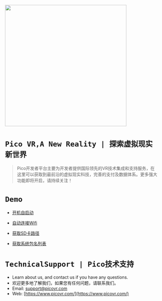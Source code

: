 <a href="https://www.picovr.com/pico_goblin.html"> <img src="https://github.com/PicoSupport/PicoSupport/blob/master/Assets/Pico.jpg" width="400"/> </a>
# `Pico VR,A New Reality | 探索虚拟现实新世界`

>Pico开发者平台主要为开发者提供国际领先的VR技术集成和支持服务，在这里可以获取到最前沿的虚拟现实科技，完善的支付及数据体系。更多强大功能即将开启，请持续关注！


# `Demo` 

* [开机自启动](https://github.com/PicoSupport/BootComplete)

* [自动连接Wifi](https://github.com/PicoSupport/PicoVRWifimanager)

* [获取SD卡路径](https://github.com/PicoSupport/SDCardManager)

* [获取系统包名列表](https://github.com/PicoSupport/PackageManager)


# `TechnicalSupport | Pico技术支持`

- Learn about us, and contact us if you have any questions. 
- 欢迎更多地了解我们，如果您有任何问题，请联系我们。
- Email:  support@picovr.com
- Web:  [https://www.picovr.com/](https://www.picovr.com/)

